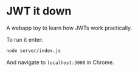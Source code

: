 # JWT it down

A webapp toy to learn how JWTs work practically.

To run it enter:

```bash
node server/index.js
```

And navigate to `localhost:3000` in Chrome.
